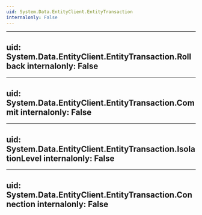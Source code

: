 ```yaml
---
uid: System.Data.EntityClient.EntityTransaction
internalonly: False
---
```


---
uid: System.Data.EntityClient.EntityTransaction.Rollback
internalonly: False
---

---
uid: System.Data.EntityClient.EntityTransaction.Commit
internalonly: False
---

---
uid: System.Data.EntityClient.EntityTransaction.IsolationLevel
internalonly: False
---

---
uid: System.Data.EntityClient.EntityTransaction.Connection
internalonly: False
---
